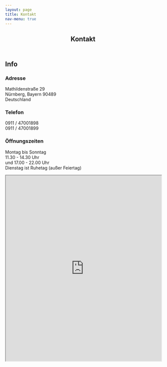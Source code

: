 ```yaml
---
layout: page
title: Kontakt
nav-menu: true
---
```


<!-- Main -->
<div id="main" class="alt">

<!-- One -->
<section id="one">
	<div class="inner">
		<header class="major">
			<h1>Kontakt</h1>
		</header>

<!-- Content -->
<h2 id="content">Info</h2>
<div class="row">
	<!-- Break -->
	<div class="4u 12u$(medium)">
		<h3>Adresse</h3>
     		<p>Mathildenstraße 29 <br> Nürnberg, Bayern 90489 <br> Deutschland</p>
	</div>
	<div class="4u 12u$(medium)">
		<h3>Telefon</h3>
		<p>0911 / 47001898 <br> 0911 / 47001899</p>
	</div>
	<div class="4u$ 12u$(medium)">
		<h3>Öffnungszeiten</h3>
    <p>Montag bis Sonntag <br> 11.30 - 14.30 Uhr <br> und 17.00 - 22.00 Uhr <br> Dienstag ist Ruhetag (außer Feiertag)</p>	
	</div>
</div>

<iframe src="https://www.google.com/maps/embed?pb=!1m18!1m12!1m3!1d2593.2013539235295!2d11.097701315695817!3d49.461809979351266!2m3!1f0!2f0!3f0!3m2!1i1024!2i768!4f13.1!3m3!1m2!1s0x479f579463125539%3A0x3752aade544fead2!2sChina-Thai+Restaurant+Do!5e0!3m2!1sde!2sde!4v1551220010038" style="width:100%;height:600;" allowfullscreen></iframe>				


</div>
</section>

</div>
